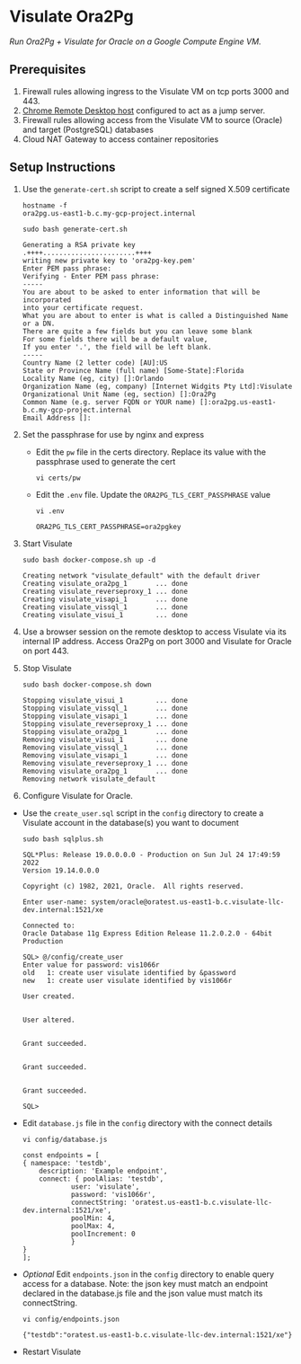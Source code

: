 # Visulate Ora2Pg

*Run Ora2Pg + Visulate for Oracle on a Google Compute Engine VM.*

## Prerequisites

1. Firewall rules allowing ingress to the Visulate VM on tcp ports 3000 and 443.
2. [Chrome Remote Desktop host](https://cloud.google.com/architecture/chrome-desktop-remote-on-compute-engine) configured to act as a jump server.
3. Firewall rules allowing access from the Visulate VM to source (Oracle) and target (PostgreSQL) databases
4. Cloud NAT Gateway to access container repositories

## Setup Instructions

1. Use the `generate-cert.sh` script to create a self signed X.509 certificate

    ```
    hostname -f
    ora2pg.us-east1-b.c.my-gcp-project.internal

    sudo bash generate-cert.sh

    Generating a RSA private key
    .++++.......................++++
    writing new private key to 'ora2pg-key.pem'
    Enter PEM pass phrase:
    Verifying - Enter PEM pass phrase:
    -----
    You are about to be asked to enter information that will be incorporated
    into your certificate request.
    What you are about to enter is what is called a Distinguished Name or a DN.
    There are quite a few fields but you can leave some blank
    For some fields there will be a default value,
    If you enter '.', the field will be left blank.
    -----
    Country Name (2 letter code) [AU]:US
    State or Province Name (full name) [Some-State]:Florida
    Locality Name (eg, city) []:Orlando
    Organization Name (eg, company) [Internet Widgits Pty Ltd]:Visulate
    Organizational Unit Name (eg, section) []:Ora2Pg
    Common Name (e.g. server FQDN or YOUR name) []:ora2pg.us-east1-b.c.my-gcp-project.internal
    Email Address []:
    ```

2. Set the passphrase for use by nginx and express
    - Edit the `pw` file in the certs directory. Replace its value with the passphrase used to generate the cert
      ```
      vi certs/pw
      ```
    - Edit the `.env` file. Update the `ORA2PG_TLS_CERT_PASSPHRASE` value
      ```
      vi .env

      ORA2PG_TLS_CERT_PASSPHRASE=ora2pgkey
      ```

3. Start Visulate

    ```
    sudo bash docker-compose.sh up -d

    Creating network "visulate_default" with the default driver
    Creating visulate_ora2pg_1       ... done
    Creating visulate_reverseproxy_1 ... done
    Creating visulate_visapi_1       ... done
    Creating visulate_vissql_1       ... done
    Creating visulate_visui_1        ... done
    ```

4. Use a browser session on the remote desktop to access Visulate via its internal IP address. Access Ora2Pg on port 3000 and Visulate for Oracle on port 443.

5. Stop Visulate

    ```
    sudo bash docker-compose.sh down

    Stopping visulate_visui_1        ... done
    Stopping visulate_vissql_1       ... done
    Stopping visulate_visapi_1       ... done
    Stopping visulate_reverseproxy_1 ... done
    Stopping visulate_ora2pg_1       ... done
    Removing visulate_visui_1        ... done
    Removing visulate_vissql_1       ... done
    Removing visulate_visapi_1       ... done
    Removing visulate_reverseproxy_1 ... done
    Removing visulate_ora2pg_1       ... done
    Removing network visulate_default
    ```

6. Configure Visulate for Oracle.

  - Use the `create_user.sql` script in the `config` directory to create a Visulate account in the database(s) you want to document

    ```
    sudo bash sqlplus.sh

    SQL*Plus: Release 19.0.0.0.0 - Production on Sun Jul 24 17:49:59 2022
    Version 19.14.0.0.0

    Copyright (c) 1982, 2021, Oracle.  All rights reserved.

    Enter user-name: system/oracle@oratest.us-east1-b.c.visulate-llc-dev.internal:1521/xe

    Connected to:
    Oracle Database 11g Express Edition Release 11.2.0.2.0 - 64bit Production

    SQL> @/config/create_user
    Enter value for password: vis1066r
    old   1: create user visulate identified by &password
    new   1: create user visulate identified by vis1066r

    User created.


    User altered.


    Grant succeeded.


    Grant succeeded.


    Grant succeeded.

    SQL>
    ```

  - Edit `database.js` file in the `config` directory with the connect details
    ```
    vi config/database.js

    const endpoints = [
    { namespace: 'testdb',
        description: 'Example endpoint',
        connect: { poolAlias: 'testdb',
                user: 'visulate',
                password: 'vis1066r',
                connectString: 'oratest.us-east1-b.c.visulate-llc-dev.internal:1521/xe',
                poolMin: 4,
                poolMax: 4,
                poolIncrement: 0
                }
    }
    ];
    ```

  - *Optional*  Edit `endpoints.json` in the `config` directory to enable query access for a database. Note: the json key must match an endpoint declared in the database.js file and the json value must match its connectString.

    ```
    vi config/endpoints.json

    {"testdb":"oratest.us-east1-b.c.visulate-llc-dev.internal:1521/xe"}
    ```

  - Restart Visulate
